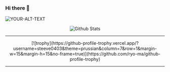 ### Hi there 👋

<!--
**steeve0403/steeve0403** is a ✨ _special_ ✨ repository because its `README.md` (this file) appears on your GitHub profile.

Here are some ideas to get you started:

- 🔭 I’m currently working on ...
- 🌱 I’m currently learning ...
- 👯 I’m looking to collaborate on ...
- 🤔 I’m looking for help with ...
- 💬 Ask me about ...
- 📫 How to reach me: ...
- 😄 Pronouns: ...
- ⚡ Fun fact: ...
-->
<picture>
 <source media="(prefers-color-scheme: dark)" srcset="YOUR-DARKMODE-IMAGE">
 <source media="(prefers-color-scheme: light)" srcset="YOUR-LIGHTMODE-IMAGE">
 <img alt="YOUR-ALT-TEXT" src="YOUR-DEFAULT-IMAGE">
</picture>
<p align="center">
  
  <img src="https://github-readme-stats.vercel.app/api?username=steeve0403&show_icons=true&theme=prussian" alt="Github Stats"/>
</p>

<hr>
<div align="center">
[![trophy](https://github-profile-trophy.vercel.app/?username=steeve0403&theme=prussian&column=7&row=1&margin-w=15&margin-h=15&no-frame=true)](https://github.com/ryo-ma/github-profile-trophy)
</div>
<hr>
